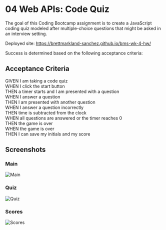 # 04 Web APIs: Code Quiz

The goal of this Coding Bootcamp assignment is to create a JavaScript coding quiz modeled after multiple-choice questions that might be asked in an interview setting.

Deployed site: https://brettmarkland-sanchez.github.io/bms-wk-4-hw/

Success is determined based on the following acceptance criteria:

## Acceptance Criteria
GIVEN I am taking a code quiz  
WHEN I click the start button  
THEN a timer starts and I am presented with a question  
WHEN I answer a question  
THEN I am presented with another question  
WHEN I answer a question incorrectly  
THEN time is subtracted from the clock  
WHEN all questions are answered or the timer reaches 0  
THEN the game is over  
WHEN the game is over  
THEN I can save my initials and my score  

## Screenshots
### Main
![Main](https://i.ibb.co/2MDQmxV/main.png)
### Quiz
![Quiz](https://i.ibb.co/bNWT4hq/quiz.png)
### Scores
![Scores](https://i.ibb.co/6YLcqNw/scores.png)
